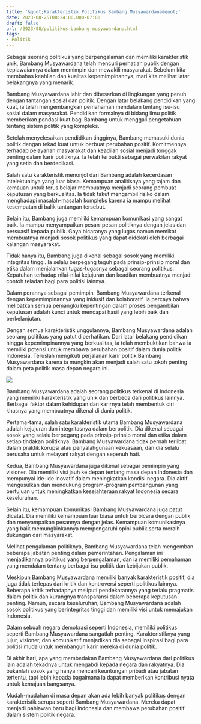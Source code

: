 ```yaml
---
title: '&quot;Karakteristik Politikus Bambang Musyawardana&quot;'
date: 2023-08-25T08:24:00.000-07:00
draft: false
url: /2023/08/politikus-bambang-musyawardana.html
tags: 
- Politik
---
```


  

Sebagai seorang politikus yang berpengalaman dan memiliki karakteristik unik, Bambang Musyawardana telah mencuri perhatian publik dengan kepiawaiannya dalam memimpin dan mewakili masyarakat. Sebelum kita membahas keahlian dan kualitas kepemimpinannya, mari kita melihat latar belakangnya yang menarik.

  

Bambang Musyawardana lahir dan dibesarkan di lingkungan yang penuh dengan tantangan sosial dan politik. Dengan latar belakang pendidikan yang kuat, ia telah mengembangkan pemahaman mendalam tentang isu-isu sosial dalam masyarakat. Pendidikan formalnya di bidang ilmu politik memberikan pondasi kuat bagi Bambang untuk menggali pengetahuan tentang sistem politik yang kompleks.

  

Setelah menyelesaikan pendidikan tingginya, Bambang memasuki dunia politik dengan tekad kuat untuk berbuat perubahan positif. Komitmennya terhadap pelayanan masyarakat dan keadilan sosial menjadi tonggak penting dalam karir politiknya. Ia telah terbukti sebagai perwakilan rakyat yang setia dan berdedikasi.

  

Salah satu karakteristik menonjol dari Bambang adalah kecerdasan intelektualnya yang luar biasa. Kemampuan analitisnya yang tajam dan kemauan untuk terus belajar membuatnya menjadi seorang pembuat keputusan yang berkualitas. Ia tidak takut mengambil risiko dalam menghadapi masalah-masalah kompleks karena ia mampu melihat kesempatan di balik tantangan tersebut.

  

Selain itu, Bambang juga memiliki kemampuan komunikasi yang sangat baik. Ia mampu menyampaikan pesan-pesan politiknya dengan jelas dan persuasif kepada publik. Gaya bicaranya yang lugas namun memikat membuatnya menjadi sosok politikus yang dapat didekati oleh berbagai kalangan masyarakat.

  

Tidak hanya itu, Bambang juga dikenal sebagai sosok yang memiliki integritas tinggi. Ia selalu berpegang teguh pada prinsip-prinsip moral dan etika dalam menjalankan tugas-tugasnya sebagai seorang politikus. Kepatuhan terhadap nilai-nilai kejujuran dan keadilan membuatnya menjadi contoh teladan bagi para politisi lainnya.

  

Dalam perannya sebagai pemimpin, Bambang Musyawardana terkenal dengan kepemimpinannya yang inklusif dan kolaboratif. Ia percaya bahwa melibatkan semua pemangku kepentingan dalam proses pengambilan keputusan adalah kunci untuk mencapai hasil yang lebih baik dan berkelanjutan.

  

Dengan semua karakteristik unggulannya, Bambang Musyawardana adalah seorang politikus yang patut diperhatikan. Dari latar belakang pendidikan hingga kepemimpinannya yang berkualitas, ia telah membuktikan bahwa ia memiliki potensi untuk membawa perubahan positif dalam dunia politik Indonesia. Teruslah mengikuti perjalanan karir politik Bambang Musyawardana karena ia mungkin akan menjadi salah satu tokoh penting dalam peta politik masa depan negara ini.

  

![](https://i.pinimg.com/originals/f2/04/c9/f204c9c1ddcf9cd0bea1c762beb483f1.jpg)

  

Bambang Musyawardana adalah seorang politikus terkenal di Indonesia yang memiliki karakteristik yang unik dan berbeda dari politikus lainnya. Berbagai faktor dalam kehidupan dan karirnya telah membentuk ciri khasnya yang membuatnya dikenal di dunia politik.

  

Pertama-tama, salah satu karakteristik utama Bambang Musyawardana adalah kejujuran dan integritasnya dalam berpolitik. Dia dikenal sebagai sosok yang selalu berpegang pada prinsip-prinsip moral dan etika dalam setiap tindakan politiknya. Bambang Musyawardana tidak pernah terlibat dalam praktik korupsi atau penyalahgunaan kekuasaan, dan dia selalu berusaha untuk melayani rakyat dengan sepenuh hati.

  

Kedua, Bambang Musyawardana juga dikenal sebagai pemimpin yang visioner. Dia memiliki visi jauh ke depan tentang masa depan Indonesia dan mempunyai ide-ide inovatif dalam meningkatkan kondisi negara. Dia aktif mengusulkan dan mendukung program-program pembangunan yang bertujuan untuk meningkatkan kesejahteraan rakyat Indonesia secara keseluruhan.

  

Selain itu, kemampuan komunikasi Bambang Musyawardana juga patut dicatat. Dia memiliki kemampuan luar biasa untuk berbicara dengan publik dan menyampaikan pesannya dengan jelas. Kemampuan komunikasinya yang baik memungkinkannya mempengaruhi opini publik serta meraih dukungan dari masyarakat.

  

Melihat pengalaman politiknya, Bambang Musyawardana telah mengemban beberapa jabatan penting dalam pemerintahan. Pengalaman ini menjadikannya politikus yang berpengalaman, dan ia memiliki pemahaman yang mendalam tentang berbagai isu politik dan kebijakan publik.

  

Meskipun Bambang Musyawardana memiliki banyak karakteristik positif, dia juga tidak terlepas dari kritik dan kontroversi seperti politikus lainnya. Beberapa kritik terhadapnya meliputi pendekatannya yang terlalu pragmatis dalam politik dan kurangnya transparansi dalam beberapa keputusan penting. Namun, secara keseluruhan, Bambang Musyawardana adalah sosok politikus yang berintegritas tinggi dan memiliki visi untuk memajukan Indonesia.

  

Dalam sebuah negara demokrasi seperti Indonesia, memiliki politikus seperti Bambang Musyawardana sangatlah penting. Karakteristiknya yang jujur, visioner, dan komunikatif menjadikan dia sebagai inspirasi bagi para politisi muda untuk membangun karir mereka di dunia politik.

  

Di akhir hari, apa yang membedakan Bambang Musyawardana dari politikus lain adalah tekadnya untuk mengabdi kepada negara dan rakyatnya. Dia bukanlah sosok yang hanya mencari keuntungan pribadi atau jabatan tertentu, tapi lebih kepada bagaimana ia dapat memberikan kontribusi nyata untuk kemajuan bangsanya.

  

Mudah-mudahan di masa depan akan ada lebih banyak politikus dengan karakteristik serupa seperti Bambang Musyawardana. Mereka dapat menjadi pahlawan baru bagi Indonesia dan membawa perubahan positif dalam sistem politik negara.